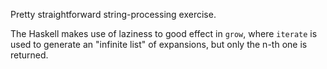 Pretty straightforward string-processing exercise.

The Haskell makes use of laziness to good effect in `grow`,
where `iterate` is used to generate an "infinite list" of
expansions, but only the n-th one is returned.
